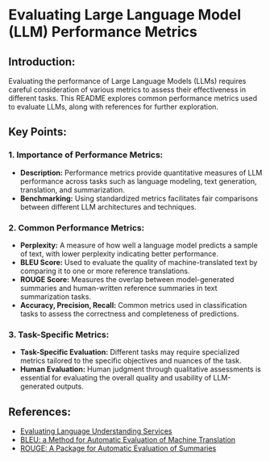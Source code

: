 # Evaluating Large Language Model (LLM) Performance Metrics

## Introduction:
Evaluating the performance of Large Language Models (LLMs) requires careful consideration of various metrics to assess their effectiveness in different tasks. This README explores common performance metrics used to evaluate LLMs, along with references for further exploration.

## Key Points:

### 1. Importance of Performance Metrics:
- **Description:** Performance metrics provide quantitative measures of LLM performance across tasks such as language modeling, text generation, translation, and summarization.
- **Benchmarking:** Using standardized metrics facilitates fair comparisons between different LLM architectures and techniques.

### 2. Common Performance Metrics:
- **Perplexity:** A measure of how well a language model predicts a sample of text, with lower perplexity indicating better performance.
- **BLEU Score:** Used to evaluate the quality of machine-translated text by comparing it to one or more reference translations.
- **ROUGE Score:** Measures the overlap between model-generated summaries and human-written reference summaries in text summarization tasks.
- **Accuracy, Precision, Recall:** Common metrics used in classification tasks to assess the correctness and completeness of predictions.

### 3. Task-Specific Metrics:
- **Task-Specific Evaluation:** Different tasks may require specialized metrics tailored to the specific objectives and nuances of the task.
- **Human Evaluation:** Human judgment through qualitative assessments is essential for evaluating the overall quality and usability of LLM-generated outputs.

## References:
- [Evaluating Language Understanding Services](https://arxiv.org/abs/1908.08788)
- [BLEU: a Method for Automatic Evaluation of Machine Translation](https://www.aclweb.org/anthology/P02-1040.pdf)
- [ROUGE: A Package for Automatic Evaluation of Summaries](https://www.aclweb.org/anthology/W04-1013.pdf)
